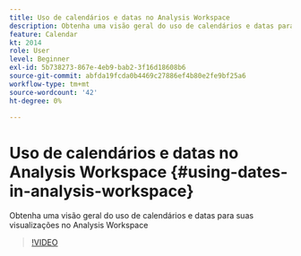 ```yaml
---
title: Uso de calendários e datas no Analysis Workspace
description: Obtenha uma visão geral do uso de calendários e datas para suas visualizações no Analysis Workspace
feature: Calendar
kt: 2014
role: User
level: Beginner
exl-id: 5b738273-867e-4eb9-bab2-3f16d18608b6
source-git-commit: abfda19fcda0b4469c27886ef4b80e2fe9bf25a6
workflow-type: tm+mt
source-wordcount: '42'
ht-degree: 0%

---
```


# Uso de calendários e datas no Analysis Workspace {#using-dates-in-analysis-workspace}

Obtenha uma visão geral do uso de calendários e datas para suas visualizações no Analysis Workspace

>[!VIDEO](https://video.tv.adobe.com/v/24136/?quality=12&learn=on)
